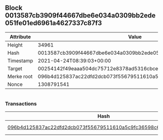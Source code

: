 ## Block 0013587cb3909f44667dbe6e034a0309bb2ede051fe01ed6961a4627337c87f3

Attribute | Value
--- | ---
Height | 34961
Hash | 0013587cb3909f44667dbe6e034a0309bb2ede051fe01ed6961a4627337c87f3
Timestamp | 2021-04-24T08:39:03+00:00
Target | 00254142f49eaaa504dc75712e8378ad5316cbcead634704b3734b6271167cc4
Merke root | 096b4d125837ac22dfd2dcb073f55679511610a5c9fc36598c6b6c6a71348941
Nonce | 1308791541

```

```

### Transactions

Hash | Amount
--- | ---
[096b4d125837ac22dfd2dcb073f55679511610a5c9fc36598c6b6c6a71348941](096b4d125837ac22dfd2dcb073f55679511610a5c9fc36598c6b6c6a71348941.md) | 10.00000000 SKEPTI 
